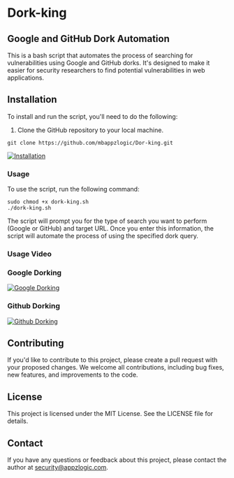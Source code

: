 # Dork-king

## Google and GitHub Dork Automation

This is a bash script that automates the process of searching for vulnerabilities using Google and GitHub dorks. It's designed to make it easier for security researchers to find potential vulnerabilities in web applications.

## Installation

To install and run the script, you'll need to do the following:

1. Clone the GitHub repository to your local machine. 

``` 
git clone https://github.com/mbappzlogic/Dor-king.git
``` 
[![Installation](https://img.youtube.com/vi/RuNPPbet6w8/0.jpg)](https://www.youtube.com/watch?v=RuNPPbet6w8)

### Usage

To use the script, run the following command:

``` 
sudo chmod +x dork-king.sh
./dork-king.sh
```

The script will prompt you for the type of search you want to perform (Google or GitHub) and target URL. Once you enter this information, the script will automate the process of using the specified dork query.

### Usage Video 

### Google Dorking
[![Google Dorking](https://img.youtube.com/vi/uFrrlJeTRIQ/0.jpg)](https://www.youtube.com/watch?v=uFrrlJeTRIQ)


### Github Dorking
[![Github Dorking](https://img.youtube.com/vi/LtCJcj4_Frc/0.jpg)](https://www.youtube.com/watch?v=LtCJcj4_Frc)



## Contributing

If you'd like to contribute to this project, please create a pull request with your proposed changes. We welcome all contributions, including bug fixes, new features, and improvements to the code.

## License

This project is licensed under the MIT License. See the LICENSE file for details.

## Contact

If you have any questions or feedback about this project, please contact the author at security@appzlogic.com.
